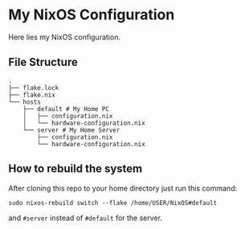 # My NixOS Configuration

Here lies my NixOS configuration.

## File Structure

```shell
.
├── flake.lock
├── flake.nix
└── hosts
    ├── default # My Home PC
    │   ├── configuration.nix
    │   └── hardware-configuration.nix
    └── server # My Home Server
        ├── configuration.nix
        └── hardware-configuration.nix
```

## How to rebuild the system

After cloning this repo to your home directory just run this command:
```shell
sudo nixos-rebuild switch --flake /home/USER/NixOS#default
```

and `#server` instead of `#default` for the server.
